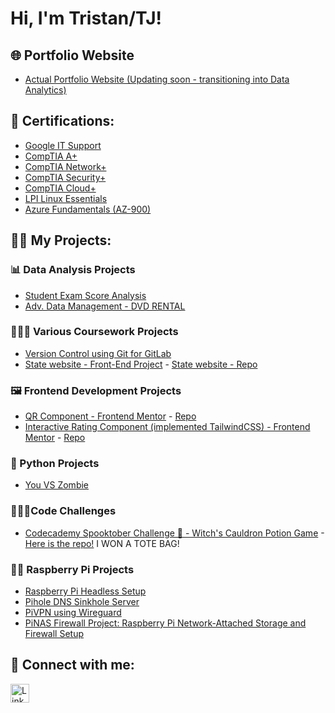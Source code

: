 # Hi, I'm Tristan/TJ!

## 🌐 Portfolio Website

  - [Actual Portfolio Website (Updating soon - transitioning into Data Analytics)](https://tristanjtate.github.io/PersonalPortfolio/)
   

## 🌱 Certifications:

  - [Google IT Support](https://www.credly.com/badges/4f2a8fc2-9221-4923-bd33-4a26b244f44c/public_url)
  - [CompTIA A+](https://www.credly.com/badges/ff5a0b42-fb25-45b0-bd90-4bc49af67639/public_url)
  - [CompTIA Network+](https://www.credly.com/badges/fa480bb9-eef4-46ee-8862-55c450d13523/public_url)
  - [CompTIA Security+](https://www.credly.com/badges/4df6b1d5-6cc1-4926-a6a7-836f9f9299a5/public_url)
  - [CompTIA Cloud+](https://www.credly.com/badges/cfac5bc7-6017-423d-a44d-8a1c67fff5e2/public_url)
  - [LPI Linux Essentials](https://cs.lpi.org/caf/Xamman/certification/verify/LPI000606555/ytvbkvursn)
  - [Azure Fundamentals (AZ-900)](https://learn.microsoft.com/api/credentials/share/en-us/TristanTate-1478/3DE9FA22CEFBD3DE?sharingId=D41652C39C00548A)

## 👨‍💻 My Projects:

### 📊 Data Analysis Projects
 - [Student Exam Score Analysis](https://github.com/tristanjtate/StudentExamScoreAnalysis)
 - [Adv. Data Management - DVD RENTAL](https://github.com/tristanjtate/Adv-DataManagementD326/tree/main)

### 👨🏽‍🎓 Various Coursework Projects
  - [Version Control using Git for GitLab](https://github.com/tristanjtate/Version-Control-Project)
  - [State website - Front-End Project](https://tristanjtate.github.io/stateWebsite/) - [State website - Repo](https://github.com/tristanjtate/stateWebsite)

### 🖼️ Frontend Development Projects
  - [QR Component - Frontend Mentor](https://tristanjtate.github.io/QrCodeComponent/) - [Repo](https://github.com/tristanjtate/QrCodeComponent)
  - [Interactive Rating Component (implemented TailwindCSS) - Frontend Mentor](https://tristanjtate.github.io/interactive-rating-component/) - [Repo](https://github.com/tristanjtate/interactive-rating-component)



### 🐍 Python Projects
  - [You VS Zombie](https://github.com/tristanjtate/YouVSZombie)

### 🏋🏽‍♂️Code Challenges
-   [Codecademy Spooktober Challenge 🎃 - Witch's Cauldron Potion Game](https://tristanjtate.github.io/spookTober/) -[Here is the repo!](https://github.com/tristanjtate/spookTober) I WON A TOTE BAG!



### 🍓🥧 Raspberry Pi Projects

  - [Raspberry Pi Headless Setup](https://github.com/tristanjtate/RaspPiSetup/blob/main/README.md)
  - [Pihole DNS Sinkhole Server](https://github.com/tristanjtate/pihole/blob/main/README.md)
  - [PiVPN using Wireguard](https://github.com/tristanjtate/pivpn)
  - [PiNAS Firewall Project: Raspberry Pi Network-Attached Storage and Firewall Setup](https://github.com/tristanjtate/pinas)



## 🤳 Connect with me:

<a href="https://linkedin.com/in/tristantate/">
  <img src="https://cdn.jsdelivr.net/npm/simple-icons@v3/icons/linkedin.svg" alt="LinkedIn" width="30" />
</a>

